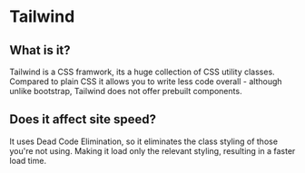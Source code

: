 # Tailwind

## What is it?
Tailwind is a CSS framwork, its a huge collection of CSS utility classes. Compared to plain CSS it allows you to write less code overall - although unlike bootstrap, Tailwind does not offer prebuilt components.

## Does it affect site speed?
It uses Dead Code Elimination, so it eliminates the class styling of those you're not using. Making it load only the relevant styling, resulting in a faster load time.